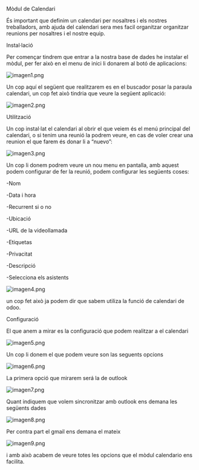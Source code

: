 Mòdul de Calendari







És important que definim un calendari per nosaltres i els nostres treballadors, amb ajuda del calendari sera mes facil organitzar organitzar reunions per nosaltres i el nostre equip.



Instal·lació

Per començar tindrem que entrar a la nostra base de dades he instalar el mòdul, per fer això en el menu de inici li donarem al botó de aplicacions:


![imagen1.png](/imagen1.png)


Un cop aquí el següent que realitzarem es en el buscador posar la paraula calendari, un cop fet això tindria que veure la següent aplicació:

![imagen2.png](/imagen2.png)


Utilització 

Un cop instal·lat el calendari al obrir el que veiem és el menú principal del calendari, o si tenim una reunió la podrem veure, en cas de voler crear una reunion el que farem és donar li a “nuevo”:


![imagen3.png](/imagen3.png)


Un cop li donem podrem veure un nou menu en pantalla, amb aquest podem configurar de fer la reunió, podem configurar les següents coses:

-Nom

-Data i hora

-Recurrent si o no

-Ubicació 

-URL de la videollamada

-Etiquetas

-Privacitat

-Descripció

-Selecciona els asistents

![imagen4.png](/imagen4.png)

un cop fet això ja podem dir que sabem utiliza la funció de calendari de odoo.



Configuració

El que anem a mirar es la configuració que podem realitzar a el calendari


![imagen5.png](/imagen5.png)




Un cop li donem el que podem veure son las seguents opcions

![imagen6.png](/imagen6.png)


La primera opció que mirarem será la de outlook

![imagen7.png](/imagen7.png)

Quant indiquem que volem sincronitzar amb outlook ens demana les següents dades

![imagen8.png](/imagen8.png)

Per contra part el gmail ens demana el mateix

![imagen9.png](/imagen9.png)

i amb això acabem de veure totes les opcions que el mòdul calendario ens facilita.



























